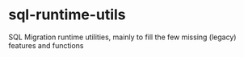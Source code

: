 # sql-runtime-utils
SQL Migration runtime utilities, mainly to fill the few missing (legacy) features and functions
